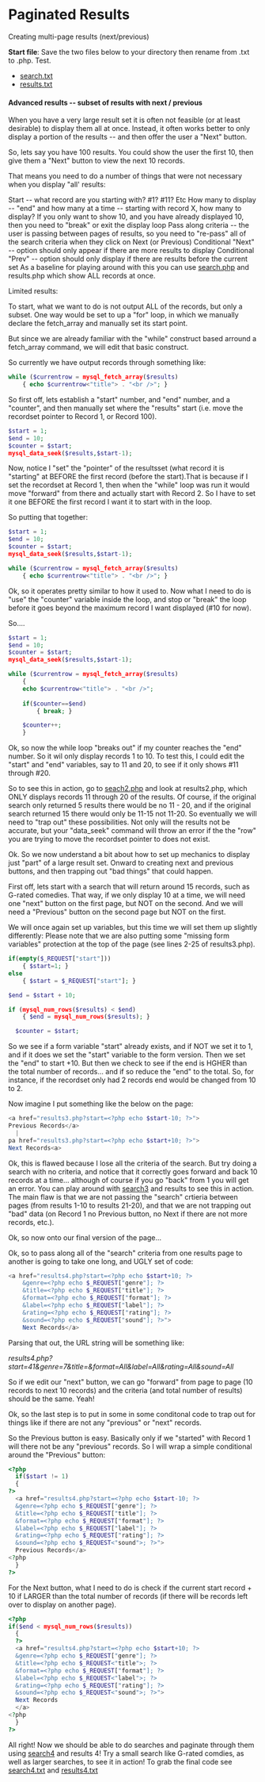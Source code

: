 Paginated Results
=================
Creating multi-page results (next/previous)


__Start file__: Save the two files below to your directory then rename from .txt to .php. Test.  
* [search.txt](http://itp300.usc.edu/dent/php_nextprevious/search.txt)
* [results.txt](http://itp300.usc.edu/dent/php_nextprevious/results.txt)

#### Advanced results -- subset of results with next / previous

When you have a very large result set it is often not feasible (or at least desirable) to display them all at once. Instead, it often works better to only display a portion of the results -- and then offer the user a "Next" button.

So, lets say you have 100 results. You could show the user the first 10, then give them a "Next" button to view the next 10 records.

That means you need to do a number of things that were not necessary when you display "all' results:

Start -- what record are you starting with? #1? #11? Etc
How many to display -- "end" and how many at a time -- starting with record X, how many to display? If you only want to show 10, and you have already displayed 10, then you need to "break" or exit the display loop
Pass along criteria -- the user is passing between pages of results, so you need to "re-pass" all of the search criteria when they click on Next (or Previous)
Conditional "Next" -- option should only appear if there are more results to display
Conditional "Prev" -- option should only display if there are results before the current set
As a baseline for playing around with this you can use [search.php](http://itp300.usc.edu/dent/php_nextprevious/search.php) and results.php which show ALL records at once.

Limited results:

To start, what we want to do is not output ALL of the records, but only a subset. One way would be set to up a "for" loop, in which we manually declare the fetch_array and manually set its start point.

But since we are already familiar with the "while" construct based arround a fetch_array command, we will edit that basic construct.

So currently we have output records through something like:
```php   
while ($currentrow = mysql_fetch_array($results)  
	{ echo $currentrow<"title"> . "<br />"; }  
```
So first off, lets establish a "start" number, and "end" number, and a "counter", and then manually set where the "results" start (i.e. move the recordset pointer to Record 1, or Record 100).
```php  
$start = 1;
$end = 10;
$counter = $start;
mysql_data_seek($results,$start-1);
```   
Now, notice I "set" the "pointer" of the resultsset (what record it is "starting" at BEFORE the first record (before the start).That is because if I set the recordset at Record 1, then when the "while" loop was run it would move "forward" from there and actually start with Record 2. So I have to set it one BEFORE the first record I want it to start with in the loop.

So putting that together:
```php
$start = 1;
$end = 10;
$counter = $start;
mysql_data_seek($results,$start-1);

while ($currentrow = mysql_fetch_array($results)
	{ echo $currentrow<"title"> . "<br />"; }
```  
Ok, so it operates pretty similar to how it used to. Now what I need to do is "use" the "counter" variable inside the loop, and stop or "break" the loop before it goes beyond the maximum record I want displayed (#10 for now).

So....
```php  
$start = 1;
$end = 10;
$counter = $start;
mysql_data_seek($results,$start-1);

while ($currentrow = mysql_fetch_array($results)
	{ 
	echo $currentrow<"title"> . "<br />";
    
	if($counter==$end) 
    	{ break; }

	$counter++;
	}
```   
Ok, so now the while loop "breaks out" if my counter reaches the "end" number. So it wil only display records 1 to 10. To test this, I could edit the "start" and "end" variables, say to 11 and 20, to see if it only shows #11 through #20.

So to see this in action, go to [seach2.php](http://itp300.usc.edu/dent/php_nextprevious/search2.php) and look at results2.php, which ONLY displays records 11 through 20 of the results. Of course, if the original search only returned 5 results there would be no 11 - 20, and if the original search returned 15 there would only be 11-15 not 11-20. So eventually we will need to "trap out" these possibilities. Not only will the results not be accurate, but your "data_seek" command will throw an error if the the "row" you are trying to move the recordset pointer to does not exist.

Ok. So we now understand a bit about how to set up mechanics to display just "part" of a large result set. Onward to creating next and previous buttons, and then trapping out "bad things" that could happen.

First off, lets start with a search that will return around 15 records, such as G-rated comedies. That way, if we only display 10 at a time, we will need one "next" button on the first page, but NOT on the second. And we will need a "Previous" button on the second page but NOT on the first.

We will once again set up variables, but this time we will set them up slightly differently: Please note that we are also putting some "missing form variables" protection at the top of the page (see lines 2-25 of results3.php).
```php  
if(empty($_REQUEST["start"]))
	{ $start=1; }
else
	{ $start = $_REQUEST["start"]; }

$end = $start + 10;

if (mysql_num_rows($results) < $end)
	{ $end = mysql_num_rows($results); }

  $counter = $start;
```   
So we see if a form variable "start" already exists, and if NOT we set it to 1, and if it does we set the "start" variable to the form version. Then we set the "end" to start +10. But then we check to see if the end is HGHER than the total number of records... and if so reduce the "end" to the total. So, for instance, if the recordset only had 2 records end would be changed from 10 to 2.

Now imagine I put something like the below on the page:  
```php  
<a href="results3.php?start=<?php echo $start-10; ?>">
Previous Records</a>
  |
pa href="results3.php?start=<?php echo $start+10; ?>">
Next Records<a>
```
Ok, this is flawed because I lose all the criteria of the search. But try doing a search with no criteria, and notice that it correctly goes forward and back 10 records at a time... although of course if you go "back" from 1 you will get an error. You can play around with [search3](http://itp300.usc.edu/dent/php_nextprevious/search3.php) and results to see this in action. The main flaw is that we are not passing the "search" crtieria between pages (from results 1-10 to results 21-20), and that we are not trapping out "bad" data (on Record 1 no Previous button, no Next if there are not more records, etc.).

Ok, so now onto our final version of the page...

Ok, so to pass along all of the "search" criteria from one results page to another is going to take one long, and UGLY set of code:  
```php  
<a href="results4.php?start=<?php echo $start+10; ?>
	&genre=<?php echo $_REQUEST["genre"]; ?>
    &title=<?php echo $_REQUEST["title"]; ?>
    &format=<?php echo $_REQUEST["format"]; ?>
    &label=<?php echo $_REQUEST["label"]; ?>
    &rating=<?php echo $_REQUEST["rating"]; ?>
    &sound=<?php echo $_REQUEST["sound"]; ?>">
    Next Records</a>
```  
Parsing that out, the URL string will be something like:

_results4.php?start=41&genre=7&title=&format=All&label=All&rating=All&sound=All_

So if we edit our "next" button, we can go "forward" from page to page (10 records to next 10 records) and the criteria (and total number of results) should be the same. Yeah!

Ok, so the last step is to put in some in some conditonal code to trap out for things like if there are not any "previous" or "next" records.

So the Previous button is easy. Basically only if we "started" with Record 1 will there not be any "previous" records. So I will wrap a simple conditional around the "Previous" button:
```php  
<?php
  if($start != 1)
  {
?>
  <a href="results4.php?start=<?php echo $start-10; ?>
  &genre=<?php echo $_REQUEST["genre"]; ?>
  &title=<?php echo $_REQUEST["title"]; ?>
  &format=<?php echo $_REQUEST["format"]; ?>
  &label=<?php echo $_REQUEST["label"]; ?>
  &rating=<?php echo $_REQUEST["rating"]; ?>
  &sound=<?php echo $_REQUEST<"sound">; ?>">
  Previous Records</a>
<?php
  }
?>
```  
For the Next button, what I need to do is check if the current start record + 10 if LARGER than the total number of records (if there will be records left over to display on another page).  
```php  
<?php
if($end < mysql_num_rows($results))
  {
  ?>
  <a href="results4.php?start=<?php echo $start+10; ?>
  &genre=<?php echo $_REQUEST["genre"]; ?>
  &title=<?php echo $_REQUEST<"title">; ?>
  &format=<?php echo $_REQUEST["format"]; ?>
  &label=<?php echo $_REQUEST<"label">; ?>
  &rating=<?php echo $_REQUEST["rating"]; ?>
  &sound=<?php echo $_REQUEST<"sound">; ?>">
  Next Records
  </a>
<?php
  }
?>
```  
All right! Now we should be able to do searches and paginate through them using [search4](http://itp300.usc.edu/dent/php_nextprevious/search4.php) and results 4! Try a small search like G-rated comdies, as well as larger searches, to see it in action! To grab the final code see [search4.txt](http://itp300.usc.edu/dent/php_nextprevious/search4.txt) and [results4.txt](http://itp300.usc.edu/dent/php_nextprevious/results4.txt)

 
